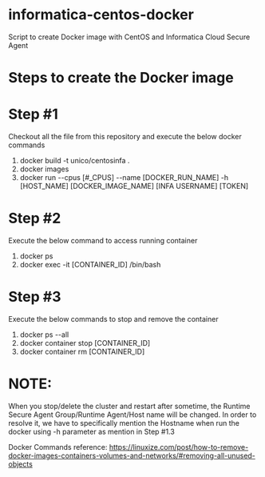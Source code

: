 # informatica-centos-docker
Script to create Docker image with CentOS and Informatica Cloud Secure Agent

# Steps to create the Docker image
# Step #1
  Checkout all the file from this repository and execute the below docker commands
  1. docker build -t unico/centosinfa .
  2. docker images
  3. docker run --cpus [#_CPUS] --name [DOCKER_RUN_NAME] -h [HOST_NAME] [DOCKER_IMAGE_NAME] [INFA USERNAME] [TOKEN]
# Step #2
  Execute the below command to access running container
  1. docker ps
  1. docker exec -it [CONTAINER_ID] /bin/bash
# Step #3
  Execute the below commands to stop and remove the container
  1. docker ps --all
  2. docker container stop [CONTAINER_ID]
  3. docker container rm [CONTAINER_ID]

# NOTE:
  When you stop/delete the cluster and restart after sometime, the Runtime Secure Agent Group/Runtime Agent/Host name will be changed. In order to resolve it, we have to specifically mention the Hostname when run the docker using -h parameter as mention in Step #1.3

Docker Commands reference: https://linuxize.com/post/how-to-remove-docker-images-containers-volumes-and-networks/#removing-all-unused-objects
